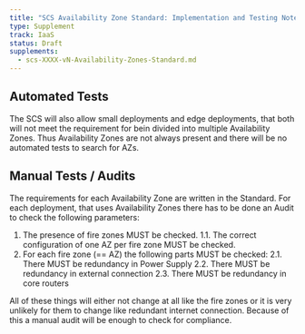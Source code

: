 ```yaml
---
title: "SCS Availability Zone Standard: Implementation and Testing Notes"
type: Supplement
track: IaaS
status: Draft
supplements:
  - scs-XXXX-vN-Availability-Zones-Standard.md
---
```


## Automated Tests

The SCS will also allow small deployments and edge deployments, that both will not meet the requirement for bein divided into multiple Availability Zones.
Thus Availability Zones are not always present and there will be no automated tests to search for AZs.

## Manual Tests / Audits

The requirements for each Availability Zone are written in the Standard.
For each deployment, that uses Availability Zones there has to be done an Audit to check the following parameters:

1. The presence of fire zones MUST be checked.
1.1. The correct configuration of one AZ per fire zone MUST be checked.
2. For each fire zone (== AZ) the following parts MUST be checked:
2.1. There MUST be redundancy in Power Supply
2.2. There MUST be redundancy in external connection
2.3. There MUST be redundancy in core routers

All of these things will either not change at all like the fire zones or it is very unlikely for them to change like redundant internet connection.
Because of this a manual audit will be enough to check for compliance.
